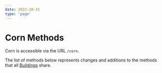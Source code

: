 ```yaml
---
date: 2022-10-31
type: 'page'
---
```


# Corn Methods

Corn is accessible via the URL `/corn`.

The list of methods below represents changes and additions to the methods that all [Buildings](/api/Buildings) share.
